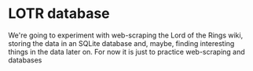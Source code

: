 # LOTR database
We're going to experiment with web-scraping the Lord of the Rings wiki, storing the data in an SQLite database and, maybe, finding interesting things in the data later on. For now it is just to practice web-scraping and databases